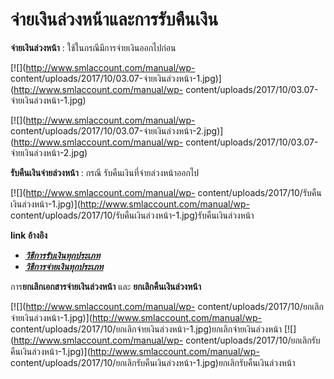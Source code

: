 # จ่ายเงินล่วงหน้าและการรับคืนเงิน

**จ่ายเงินล่วงหน้า** : ใช้ในกรณีมีการจ่ายเงินออกไปก่อน

[![](http://www.smlaccount.com/manual/wp-
content/uploads/2017/10/03.07-จ่ายเงินล่วงหน้า-1.jpg)](http://www.smlaccount.com/manual/wp-
content/uploads/2017/10/03.07-จ่ายเงินล่วงหน้า-1.jpg)

[![](http://www.smlaccount.com/manual/wp-
content/uploads/2017/10/03.07-จ่ายเงินล่วงหน้า-2.jpg)](http://www.smlaccount.com/manual/wp-
content/uploads/2017/10/03.07-จ่ายเงินล่วงหน้า-2.jpg)

**รับคืนเงินจ่ายล่วงหน้า** : กรณี รับคืนเงินที่จ่ายล่วงหน้าออกไป

[![](http://www.smlaccount.com/manual/wp-
content/uploads/2017/10/รับคืนเงินล่วงหน้า-1.jpg)](http://www.smlaccount.com/manual/wp-
content/uploads/2017/10/รับคืนเงินล่วงหน้า-1.jpg)รับคืนเงินล่วงหน้า

**link อ้างอิง**

  * [_**วิธีการรับเงินทุกประเภท**_](http://www.smlaccount.com/manual/?page_id=365)
  * [_**วิธีการจ่ายเงินทุกประเภท**_](http://www.smlaccount.com/manual/?page_id=369)

การ**ยกเลิกเอกสารจ่ายเงินล่วงหน้า** และ **ยกเลิกคืนเงินล่วงหน้า**

[![](http://www.smlaccount.com/manual/wp-
content/uploads/2017/10/ยกเลิกจ่ายเงินล่วงหน้า-1.jpg)](http://www.smlaccount.com/manual/wp-
content/uploads/2017/10/ยกเลิกจ่ายเงินล่วงหน้า-1.jpg)ยกเลิกจ่ายเงินล่วงหน้า
[![](http://www.smlaccount.com/manual/wp-
content/uploads/2017/10/ยกเลิกรับคืนเงินล่วงหน้า-1.jpg)](http://www.smlaccount.com/manual/wp-
content/uploads/2017/10/ยกเลิกรับคืนเงินล่วงหน้า-1.jpg)ยกเลิกรับคืนเงินล่วงหน้า



